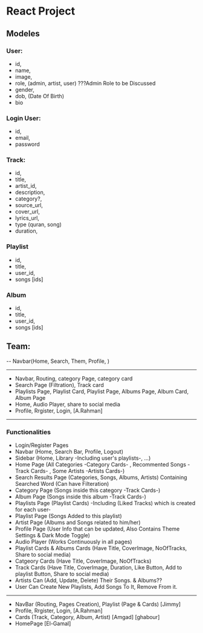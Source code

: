 # React Project

## Modeles

### User:

- id,
- name,
- image,
- role, (admin, artist, user) ???Admin Role to be Discussed
- gender,
- dob, (Date Of Birth)
- bio

### Login User:

- id,
- email,
- password

### Track:

- id,
- title,
- artist_id,
- description,
- category?,
- source_url,
- cover_url,
- lyrics_url,
- type (quran, song)
- duration,

### Playlist

- id,
- title,
- user_id,
- songs [ids]

### Album

- id,
- title,
- user_id,
- songs [ids]

## Team:

-- Navbar(Home, Search, Them, Profile, )

---

- Navbar, Routing, category Page, category card
- Search Page (Filtration), Track card
- Playlists Page, Playlist Card, Playlist Page, Albums Page, Album Card, Album Page
- Home, Audio Player, share to social media
- Profile, Rrgister, Login, [A.Rahman]

---

### Functionalities

- Login/Register Pages
- Navbar (Home, Search Bar, Profile, Logout)
- Sidebar (Home, Library -Including user's playlists-, ...)
- Home Page (All Categories -Category Cards- , Recommented Songs -Track Cards- , Some Artists -Artists Cards-)
- Search Results Page (Categories, Songs, Albums, Artists) Containing Searched Word (Can have Filteration)
- Category Page (Songs inside this category -Track Cards-)
- Album Page (Songs inside this album -Track Cards-)
- Playlists Page (Playlist Cards) -Including (Liked Tracks) which is created for each user-
- Playlist Page (Songs Added to this playlist)
- Artist Page (Albums and Songs related to him/her)
- Profile Page (User Info that can be updated, Also Contains Theme Settings & Dark Mode Toggle)
- Audio Player (Works Continuously in all pages)
- Playlist Cards & Albums Cards (Have Title, CoverImage, NoOfTracks, Share to social media)
- Catgeory Cards (Have Title, CoverImage, NoOfTracks)
- Track Cards (Have Title, CoverImage, Duration, Like Button, Add to playlist Button, Share to social media)
- Artists Can (Add, Update, Delete) Their Songs. & Albums??
- User Can Create New Playlists, Add Songs To It, Remove From it.

---

- NavBar (Routing, Pages Creation), Playlist (Page & Cards) [Jimmy]
- Profile, Rrgister, Login, [A.Rahman]
- Cards (Track, Category, Album, Artist) [Amgad] [ghabour]
- HomePage [El-Gamal]

